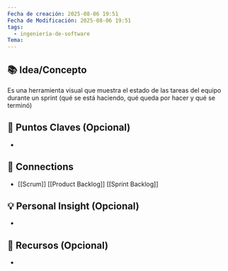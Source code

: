 ```yaml
---
Fecha de creación: 2025-08-06 19:51
Fecha de Modificación: 2025-08-06 19:51
tags:
  - ingeniería-de-software
Tema:
---
```



## 📚 Idea/Concepto 
Es una herramienta visual que muestra el estado de las tareas del equipo durante un sprint (qué se está haciendo, qué queda por hacer y qué se terminó)

## 📌 Puntos Claves (Opcional)
- 

## 🔗 Connections
- [[Scrum]] [[Product Backlog]] [[Sprint Backlog]] 

## 💡 Personal Insight (Opcional)
- 
## 🧾 Recursos (Opcional)
- 